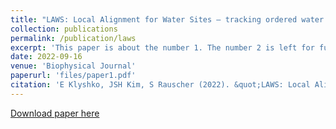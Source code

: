 ```yaml
---
title: "LAWS: Local Alignment for Water Sites — tracking ordered water in simulations"
collection: publications
permalink: /publication/laws
excerpt: 'This paper is about the number 1. The number 2 is left for future work.'
date: 2022-09-16
venue: 'Biophysical Journal'
paperurl: 'files/paper1.pdf'
citation: 'E Klyshko, JSH Kim, S Rauscher (2022). &quot;LAWS: Local Alignment for Water Sites — tracking ordered water in simulations.&quot; <i>Biophysical Journal</i>. (in Press).'
---
```


[Download paper here](files/paper1.pdf)
